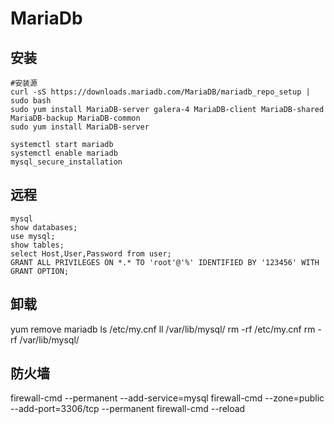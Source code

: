 # MariaDb

## 安装

```console
#安装源
curl -sS https://downloads.mariadb.com/MariaDB/mariadb_repo_setup | sudo bash
sudo yum install MariaDB-server galera-4 MariaDB-client MariaDB-shared MariaDB-backup MariaDB-common
sudo yum install MariaDB-server

systemctl start mariadb
systemctl enable mariadb
mysql_secure_installation
```

## 远程

```console
mysql
show databases;
use mysql;
show tables;
select Host,User,Password from user;
GRANT ALL PRIVILEGES ON *.* TO 'root'@'%' IDENTIFIED BY '123456' WITH GRANT OPTION;
```

## 卸载

yum remove mariadb
ls /etc/my.cnf
ll /var/lib/mysql/
rm -rf /etc/my.cnf
rm -rf /var/lib/mysql/

## 防火墙

firewall-cmd --permanent --add-service=mysql
firewall-cmd --zone=public --add-port=3306/tcp --permanent
firewall-cmd --reload
